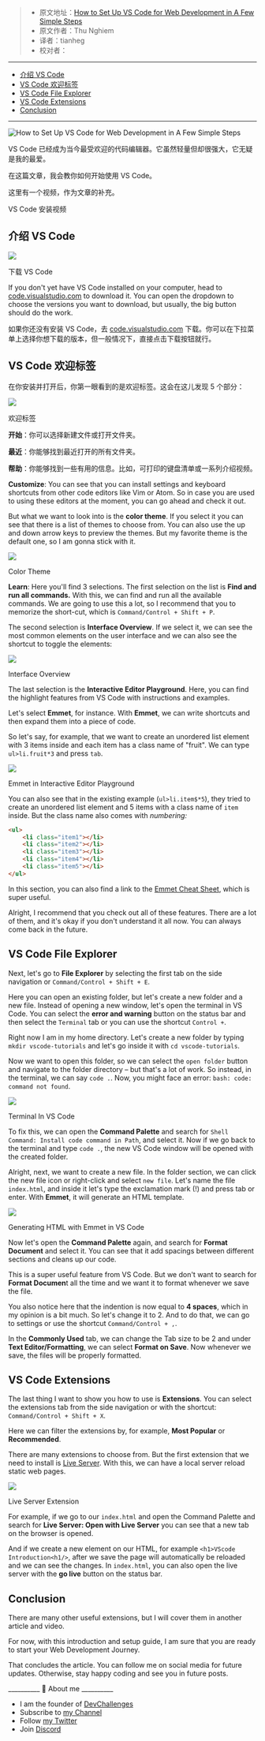 > - 原文地址：[How to Set Up VS Code for Web Development in A Few Simple Steps](https://www.freecodecamp.org/news/how-to-set-up-vs-code-for-web-development/)
> - 原文作者：Thu Nghiem
> - 译者：tianheg
> - 校对者：

---

- [介绍 VS Code](#介绍-vs-code)
- [VS Code 欢迎标签](#vs-code-欢迎标签)
- [VS Code File Explorer](#vs-code-file-explorer)
- [VS Code Extensions](#vs-code-extensions)
- [Conclusion](#conclusion)

---

![How to Set Up VS Code for Web Development in A Few Simple Steps](https://www.freecodecamp.org/news/content/images/size/w2000/2021/01/ep11-vscode-1.jpg)

VS Code 已经成为当今最受欢迎的代码编辑器。它虽然轻量但却很强大，它无疑是我的最爱。

在这篇文章，我会教你如何开始使用 VS Code。

这里有一个视频，作为文章的补充。

VS Code 安装视频

## 介绍 VS Code

![](https://www.freecodecamp.org/news/content/images/2021/01/Screenshot-2021-01-20-at-17.22.57.png)

下载 VS Code

If you don't yet have VS Code installed on your computer, head to  [code.visualstudio.com][1]  to download it. You can open the dropdown to choose the versions you want to download, but usually, the big button should do the work.

如果你还没有安装 VS Code，去 [code.visualstudio.com][1] 下载。你可以在下拉菜单上选择你想下载的版本，但一般情况下，直接点击下载按钮就行。

## VS Code 欢迎标签

在你安装并打开后，你第一眼看到的是欢迎标签。这会在这儿发现 5 个部分：

![](https://www.freecodecamp.org/news/content/images/2021/01/Screenshot-2021-01-20-at-17.26.12.png)

欢迎标签

**开始**：你可以选择新建文件或打开文件夹。

**最近**：你能够找到最近打开的所有文件夹。

**帮助**：你能够找到一些有用的信息。比如，可打印的键盘清单或一系列介绍视频。

**Customize**: You can see that you can install settings and keyboard shortcuts from other code editors like Vim or Atom. So in case you are used to using these editors at the moment, you can go ahead and check it out.

But what we want to look into is the  **color theme**. If you select it you can see that there is a list of themes to choose from. You can also use the up and down arrow keys to preview the themes. But my favorite theme is the default one, so I am gonna stick with it.

![](https://www.freecodecamp.org/news/content/images/2021/01/Screenshot-2021-01-20-at-17.59.13.png)

Color Theme

**Learn**: Here you'll find 3 selections. The first selection on the list is  **Find and run all commands.**  With this, we can find and run all the available commands. We are going to use this a lot, so I recommend that you to memorize the short-cut, which is  `Command/Control + Shift + P`.

The second selection is  **Interface Overview**. If we select it, we can see the most common elements on the user interface and we can also see the shortcut to toggle the elements:

![](https://www.freecodecamp.org/news/content/images/2021/01/Screenshot-2021-01-20-at-17.30.16.png)

Interface Overview

The last selection is the  **Interactive Editor Playground**. Here, you can find the highlight features from VS Code with instructions and examples.

Let's select  **Emmet**, for instance. With  **Emmet**, we can write shortcuts and then expand them into a piece of code.

So let's say, for example, that we want to create an unordered list element with 3 items inside and each item has a class name of "fruit". We can type  `ul>li.fruit*3`  and press  `tab`.

![](https://www.freecodecamp.org/news/content/images/2021/01/emmet.gif)

Emmet in Interactive Editor Playground

You can also see that in the existing example (`ul>li.item$*5`), they tried to create an unordered list element and 5 items with a class name of  `item`  inside. But the class name also comes with  _numbering:_

```html
<ul>
    <li class="item1"></li>
    <li class="item2"></li>
    <li class="item3"></li>
    <li class="item4"></li>
    <li class="item5"></li>
</ul>
```

In this section, you can also find a link to the  [Emmet Cheat Sheet][2], which is super useful.

Alright, I recommend that you check out all of these features. There are a lot of them, and it's okay if you don't understand it all now. You can always come back in the future.

## VS Code File Explorer

Next, let's go to  **File Explorer**  by selecting the first tab on the side navigation or  `Command/Control + Shift + E`.

Here you can open an existing folder, but let's create a new folder and a new file. Instead of opening a new window, let's open the terminal in VS Code. You can select the  **error and warning**  button on the status bar and then select the  `Terminal`  tab or you can use the shortcut `Control +`.

Right now I am in my home directory. Let's create a new folder by typing  `mkdir vscode-tutorials`  and let's go inside it with  `cd vscode-tutorials`.

Now we want to open this folder, so we can select the  `open folder`  button and navigate to the folder directory – but that's a lot of work. So instead, in the terminal, we can say  `code .`. Now, you might face an error:  `bash: code: command not found`.

![](https://www.freecodecamp.org/news/content/images/2021/01/Screenshot-2021-01-20-at-17.52.42.png)

Terminal In VS Code

To fix this, we can open the  **Command Palette**  and search for  `Shell Command: Install code command in Path`, and select it. Now if we go back to the terminal and type  `code .`, the new VS Code window will be opened with the created folder.

Alright, next, we want to create a new file. In the folder section, we can click the new file icon or right-click and select  `new file`. Let's name the file  `index.html`, and inside it let's type the exclamation mark (!) and press tab or enter. With  **Emmet**, it will generate an HTML template.

![](https://www.freecodecamp.org/news/content/images/2021/01/Screenshot-2021-01-20-at-17.55.20.png)

Generating HTML with Emmet in VS Code

Now let's open the  **Command Palette**  again, and search for  **Format Document**  and select it. You can see that it add spacings between different sections and cleans up our code.

This is a super useful feature from VS Code. But we don't want to search for  **Format Documen**t all the time and we want it to format whenever we save the file.

You also notice here that the indention is now equal to  **4 spaces**, which in my opinion is a bit much. So let's change it to 2. And to do that, we can go to settings or use the shortcut `Command/Control + ,`.

In the  **Commonly Used**  tab, we can change the Tab size to be 2 and under  **Text Editor/Formatting**, we can select  **Format on Save**. Now whenever we save, the files will be properly formatted.

## VS Code Extensions

The last thing I want to show you how to use is  **Extensions**. You can select the extensions tab from the side navigation or with the shortcut:  `Command/Control + Shift + X`.

Here we can filter the extensions by, for example,  **Most Popular**  or  **Recommended**.

There are many extensions to choose from. But the first extension that we need to install is  [Live Server][3]. With this, we can have a local server reload static web pages.

![](https://www.freecodecamp.org/news/content/images/2021/01/Screenshot-2021-01-20-at-17.56.38.png)

Live Server Extension

For example, if we go to our  `index.html`  and open the Command Palette and search for  **Live Server: Open with Live Server**  you can see that a new tab on the browser is opened.

And if we create a new element on our HTML, for example  `<h1>VScode Introduction<h1/>`, after we save the page will automatically be reloaded and we can see the changes. In  `index.html`, you can also open the live server with the  **go live**  button on the status bar.

## Conclusion

There are many other useful extensions, but I will cover them in another article and video.

For now, with this introduction and setup guide, I am sure that you are ready to start your Web Development Journey.

That concludes the article. You can follow me on social media for future updates. Otherwise, stay happy coding and see you in future posts.  
  
\_\_\_\_\_\_\_\_\_\_ 🐣 About me \_\_\_\_\_\_\_\_\_\_

- I am the founder of  [DevChallenges][4]
- Subscribe to  [my Channel][5]
- Follow  [my Twitter][6]
- Join  [Discord][7]

[1]: https://code.visualstudio.com/
[2]: https://docs.emmet.io/cheat-sheet/
[3]: https://marketplace.visualstudio.com/items?itemName=ritwickdey.LiveServer
[4]: https://devchallenges.io/
[5]: https://www.youtube.com/c/thunghiem
[6]: https://twitter.com/thunghiemdinh
[7]: https://discord.com/invite/3R6vFeM
